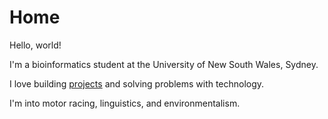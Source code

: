 # Home

Hello, world!

I'm a bioinformatics student at the University of New South Wales, Sydney.

I love building [projects](/projects) and solving problems with technology.

I'm into motor racing, linguistics, and environmentalism.